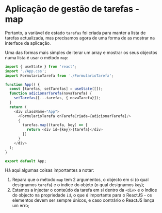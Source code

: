 # Aplicação de gestão de tarefas - map

Portanto, a variável de estado `tarefas` foi criada para manter a lista de tarefas actualizada, mas precisamos agora de uma forma de as mostrar na interface da aplicação.

Uma das formas mais simples de iterar um array e mostrar os seus objectos numa lista é usar o método `map`:

```javascript
import { useState } from 'react';
import './App.css';
import FormularioTarefa from './FormularioTarefa';

function App() {
  const [tarefas, setTarefas] = useState([]);
  function adicionarTarefa(novaTarefa) {
    setTarefas([...tarefas, { novaTarefa}]);
  }
  return (
    <div className="App">
      <FormularioTarefa onTarefaCriada={adicionarTarefa}/>
      {
        tarefas.map((tarefa, key) => {
          return <div id={key}>{tarefa}</div>
        })
      }
    </div>
  );
}

export default App;
```

Há aqui algumas coisas importantes a notar:

1. Repara que o método `map` tem 2 argumentos, o objecto em si (o qual designamos `tarefa`) e o índice do objeto (o qual designamos `key`);
2. Estamos a injectar o conteúdo da tarefa em si dentro da `<div>` e o índice do objecto na propriedade `id`, o que é importante para o ReactJS - os elementos devem ser sempre únicos, e caso contrário o ReactJS lança um erro;


